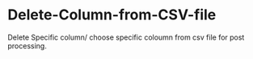 # Delete-Column-from-CSV-file
Delete Specific column/ choose specific coloumn from csv file for post processing.
